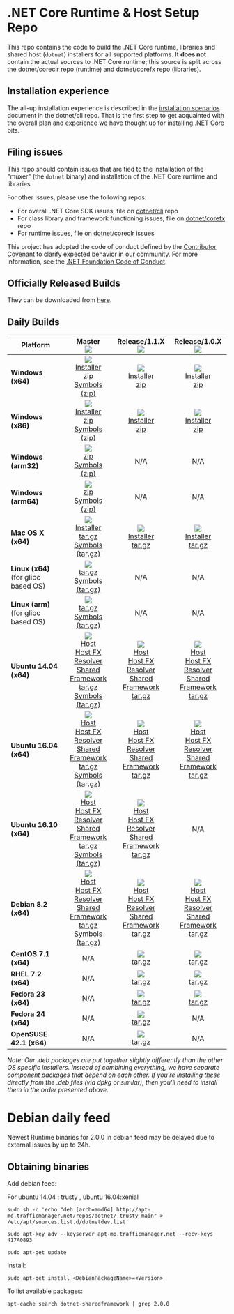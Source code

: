 .NET Core Runtime & Host Setup Repo
===================================

This repo contains the code to build the .NET Core runtime, libraries and shared host (`dotnet`) installers for
all supported platforms. It **does not** contain the actual sources to .NET Core runtime; this source is split across
the dotnet/coreclr repo (runtime) and dotnet/corefx repo (libraries).

## Installation experience
The all-up installation experience is described in the [installation scenarios](https://github.com/dotnet/cli/blob/rel/1.0.0/Documentation/cli-installation-scenarios.md)
document in the dotnet/cli repo. That is the first step to get acquainted with the overall plan and experience we have
thought up for installing .NET Core bits.

## Filing issues
This repo should contain issues that are tied to the installation of the "muxer" (the `dotnet` binary) and installation
of the .NET Core runtime and libraries.

For other issues, please use the following repos:

- For overall .NET Core SDK issues, file on [dotnet/cli](https://github.com/dotnet/cli) repo
- For class library and framework functioning issues, file on [dotnet/corefx](https://github.com/dotnet/corefx) repo
- For runtime issues, file on [dotnet/coreclr](https://github.com/dotnet/coreclr) issues

This project has adopted the code of conduct defined by the [Contributor Covenant](http://contributor-covenant.org/) to clarify expected behavior in our community. For more information, see the [.NET Foundation Code of Conduct](http://www.dotnetfoundation.org/code-of-conduct).

Officially Released Builds
--------------------------

They can be downloaded from [here](https://www.microsoft.com/net/download#core).

Daily Builds
------------

|   Platform   |   Master<br>[![][build-badge-master]][build-master]   |   Release/1.1.X<br>[![][build-badge-1.X.X]][build-1.X.X]   |   Release/1.0.X<br>[![][build-badge-1.0.X]][build-1.0.X]   |
|---------|:----------:|:----------:|:----------:|
|   **Windows (x64)**    |   [![][win-x64-badge-master]][win-x64-version-master]<br>[Installer][win-x64-installer-master]<br>[zip][win-x64-zip-master]<br>[Symbols (zip)][win-x64-symbols-zip-master]   |   [![][win-x64-badge-1.1.X]][win-x64-version-1.1.X]<br>[Installer][win-x64-installer-1.1.X]<br>[zip][win-x64-zip-1.1.X]   |   [![][win-x64-badge-preview]][win-x64-version-preview]<br>[Installer][win-x64-installer-preview]<br>[zip][win-x64-zip-preview]   |
|   **Windows (x86)**    |   [![][win-x86-badge-master]][win-x86-version-master]<br>[Installer][win-x86-installer-master]<br>[zip][win-x86-zip-master]<br>[Symbols (zip)][win-x86-symbols-zip-master]   |   [![][win-x86-badge-1.1.X]][win-x86-version-1.1.X]<br>[Installer][win-x86-installer-1.1.X]<br>[zip][win-x86-zip-1.1.X]   |   [![][win-x86-badge-preview]][win-x86-version-preview]<br>[Installer][win-x86-installer-preview]<br>[zip][win-x86-zip-preview]   |
|   **Windows (arm32)**  |   [![][win-arm-badge-master]][win-arm-version-master]<br>[zip][win-arm-zip-master]<br>[Symbols (zip)][win-arm-symbols-zip-master]   |   N/A   |   N/A   |
|   **Windows (arm64)**  |   [![][win-arm64-badge-master]][win-arm64-version-master]<br>[zip][win-arm64-zip-master]<br>[Symbols (zip)][win-arm64-symbols-zip-master]   |   N/A   |   N/A   |
|   **Mac OS X (x64)**       |   [![][osx-badge-master]][osx-version-master]<br>[Installer][osx-installer-master]<br>[tar.gz][osx-targz-master]<br>[Symbols (tar.gz)][osx-symbols-targz-master]   |   [![][osx-badge-1.1.X]][osx-version-1.1.X]<br>[Installer][osx-installer-1.1.X]<br>[tar.gz][osx-targz-1.1.X]   |   [![][osx-badge-preview]][osx-version-preview]<br>[Installer][osx-installer-preview]<br>[tar.gz][osx-targz-preview]   |
|   **Linux (x64)** (for glibc based OS)  |   [![][linux-x64-badge-master-portable]][linux-x64-version-master-portable]<br>[tar.gz][linux-x64-targz-master-portable]<br>[Symbols (tar.gz)][linux-x64-symbols-targz-master-portable]   |   N/A   |   N/A   |
|   **Linux (arm)** (for glibc based OS)  |   [![][linux-arm-badge-master-portable]][linux-arm-version-master-portable]<br>[tar.gz][linux-arm-targz-master-portable]<br>[Symbols (tar.gz)][linux-arm-symbols-targz-master-portable]   |   N/A   |   N/A   |
|   **Ubuntu 14.04 (x64)**   |   [![][ubuntu-14.04-badge-master]][ubuntu-14.04-version-master]<br>[Host][ubuntu-14.04-host-master]<br>[Host FX Resolver][ubuntu-14.04-hostfxr-master]<br>[Shared Framework][ubuntu-14.04-sharedfx-master]<br>[tar.gz][ubuntu-14.04-targz-master]<br>[Symbols (tar.gz)][ubuntu-14.04-symbols-targz-master]   |   [![][ubuntu-14.04-badge-1.1.X]][ubuntu-14.04-version-1.1.X]<br>[Host][ubuntu-14.04-host-1.1.X]<br>[Host FX Resolver][ubuntu-14.04-hostfxr-1.1.X]<br>[Shared Framework][ubuntu-14.04-sharedfx-1.1.X]<br>[tar.gz][ubuntu-14.04-targz-1.1.X]   |   [![][ubuntu-14.04-badge-preview]][ubuntu-14.04-version-preview]<br>[Host][ubuntu-14.04-host-preview]<br>[Host FX Resolver][ubuntu-14.04-hostfxr-preview]<br>[Shared Framework][ubuntu-14.04-sharedfx-preview]<br>[tar.gz][ubuntu-14.04-targz-preview]   |
|   **Ubuntu 16.04 (x64)**   |   [![][ubuntu-16.04-badge-master]][ubuntu-16.04-version-master]<br>[Host][ubuntu-16.04-host-master]<br>[Host FX Resolver][ubuntu-16.04-hostfxr-master]<br>[Shared Framework][ubuntu-16.04-sharedfx-master]<br>[tar.gz][ubuntu-16.04-targz-master]<br>[Symbols (tar.gz)][ubuntu-16.04-symbols-targz-master]   |   [![][ubuntu-16.04-badge-1.1.X]][ubuntu-16.04-version-1.1.X]<br>[Host][ubuntu-16.04-host-1.1.X]<br>[Host FX Resolver][ubuntu-16.04-hostfxr-1.1.X]<br>[Shared Framework][ubuntu-16.04-sharedfx-1.1.X]<br>[tar.gz][ubuntu-16.04-targz-1.1.X]   |   [![][ubuntu-16.04-badge-preview]][ubuntu-16.04-version-preview]<br>[Host][ubuntu-16.04-host-preview]<br>[Host FX Resolver][ubuntu-16.04-hostfxr-preview]<br>[Shared Framework][ubuntu-16.04-sharedfx-preview]<br>[tar.gz][ubuntu-16.04-targz-preview]   |
|   **Ubuntu 16.10 (x64)**   |   [![][ubuntu-16.10-badge-master]][ubuntu-16.10-version-master]<br>[Host][ubuntu-16.10-host-master]<br>[Host FX Resolver][ubuntu-16.10-hostfxr-master]<br>[Shared Framework][ubuntu-16.10-sharedfx-master]<br>[tar.gz][ubuntu-16.10-targz-master]<br>[Symbols (tar.gz)][ubuntu-16.10-symbols-targz-master]   |   [![][ubuntu-16.10-badge-1.1.X]][ubuntu-16.10-version-1.1.X]<br>[Host][ubuntu-16.10-host-1.1.X]<br>[Host FX Resolver][ubuntu-16.10-hostfxr-1.1.X]<br>[Shared Framework][ubuntu-16.10-sharedfx-1.1.X]<br>[tar.gz][ubuntu-16.10-targz-1.1.X]   |   N/A   |
|   **Debian 8.2 (x64)**     |   [![][debian-8.2-badge-master]][debian-8.2-version-master]<br>[Host][debian-8.2-host-master]<br>[Host FX Resolver][debian-8.2-hostfxr-master]<br>[Shared Framework][debian-8.2-sharedfx-master]<br>[tar.gz][debian-8.2-targz-master]<br>[Symbols (tar.gz)][debian-8.2-symbols-targz-master]   |   [![][debian-8.2-badge-1.1.X]][debian-8.2-version-1.1.X]<br>[Host][debian-8.2-host-1.1.X]<br>[Host FX Resolver][debian-8.2-hostfxr-1.1.X]<br>[Shared Framework][debian-8.2-sharedfx-1.1.X]<br>[tar.gz][debian-8.2-targz-1.1.X]   |   [![][debian-8.2-badge-preview]][debian-8.2-version-preview]<br>[Host][debian-8.2-host-preview]<br>[Host FX Resolver][debian-8.2-hostfxr-preview]<br>[Shared Framework][debian-8.2-sharedfx-preview]<br>[tar.gz][debian-8.2-targz-preview]   |
|   **CentOS 7.1 (x64)**     |   N/A   |   [![][centos-badge-1.1.X]][centos-version-1.1.X]<br>[tar.gz][centos-targz-1.1.X]   |   [![][centos-badge-preview]][centos-version-preview]<br>[tar.gz][centos-targz-preview]   |
|   **RHEL 7.2 (x64)**       |   N/A   |   [![][rhel-badge-1.1.X]][rhel-version-1.1.X]<br>[tar.gz][rhel-targz-1.1.X]   |   [![][rhel-badge-preview]][rhel-version-preview]<br>[tar.gz][rhel-targz-preview]   |
|   **Fedora 23 (x64)**      |   N/A   |   [![][fedora-23-badge-1.1.X]][fedora-23-version-1.1.X]<br>[tar.gz][fedora-23-targz-1.1.X]   |   [![][fedora-23-badge-preview]][fedora-23-version-preview]<br>[tar.gz][fedora-23-targz-preview]   |
|   **Fedora 24 (x64)**      |   N/A   |   [![][fedora-24-badge-1.1.X]][fedora-24-version-1.1.X]<br>[tar.gz][fedora-24-targz-1.1.X]   |   N/A   |
|   **OpenSUSE 42.1 (x64)**  |   N/A   |   [![][opensuse-42.1-badge-1.1.X]][opensuse-42.1-version-1.1.X]<br>[tar.gz][opensuse-42.1-targz-1.1.X]   |   N/A   |

*Note: Our .deb packages are put together slightly differently than the other OS specific installers. Instead of combining everything, we have separate component packages that depend on each other. If you're installing these directly from the .deb files (via dpkg or similar), then you'll need to install them in the order presented above.*

[build-badge-master]: https://devdiv.visualstudio.com/_apis/public/build/definitions/0bdbc590-a062-4c3f-b0f6-9383f67865ee/3160/badge
[build-master]: https://devdiv.visualstudio.com/DevDiv/_build/index?definitionId=3160&_a=completed

[build-badge-1.X.X]: https://devdiv.visualstudio.com/_apis/public/build/definitions/0bdbc590-a062-4c3f-b0f6-9383f67865ee/4188/badge
[build-1.X.X]: https://devdiv.visualstudio.com/DevDiv/_build/index?definitionId=4188&_a=completed

[build-badge-1.0.X]: https://devdiv.visualstudio.com/_apis/public/build/definitions/0bdbc590-a062-4c3f-b0f6-9383f67865ee/4187/badge
[build-1.0.X]: https://devdiv.visualstudio.com/DevDiv/_build/index?definitionId=4187&_a=completed


[win-x64-badge-master]: https://dotnetcli.blob.core.windows.net/dotnet/master/Binaries/Latest/sharedfx_win_portable_x64_Release_version_badge.svg
[win-x64-version-master]: https://dotnetcli.blob.core.windows.net/dotnet/master/dnvm/latest.sharedfx.win.x64.portable.version
[win-x64-installer-master]: https://dotnetcli.blob.core.windows.net/dotnet/master/Installers/Latest/dotnet-win-x64.latest-portable.exe
[win-x64-zip-master]: https://dotnetcli.blob.core.windows.net/dotnet/master/Binaries/Latest/dotnet-win-x64.latest-portable.zip
[win-x64-symbols-zip-master]: https://dotnetcli.blob.core.windows.net/dotnet/master/Binaries/Latest/dotnet-sharedframework-symbols-win-x64.latest-portable.zip

[win-x64-badge-1.1.X]: https://dotnetcli.blob.core.windows.net/dotnet/release/1.1.0/Binaries/Latest/sharedfx_Windows_x64_Release_version_badge.svg
[win-x64-version-1.1.X]: https://dotnetcli.blob.core.windows.net/dotnet/release/1.1.0/dnvm/latest.sharedfx.win.x64.version
[win-x64-installer-1.1.X]: https://dotnetcli.blob.core.windows.net/dotnet/release/1.1.0/Installers/Latest/dotnet-win-x64.latest.exe
[win-x64-zip-1.1.X]: https://dotnetcli.blob.core.windows.net/dotnet/release/1.1.0/Binaries/Latest/dotnet-win-x64.latest.zip

[win-x64-badge-preview]: https://dotnetcli.blob.core.windows.net/dotnet/preview/Binaries/Latest/sharedfx_Windows_x64_Release_version_badge.svg
[win-x64-version-preview]: https://dotnetcli.blob.core.windows.net/dotnet/preview/dnvm/latest.sharedfx.win.x64.version
[win-x64-installer-preview]: https://dotnetcli.blob.core.windows.net/dotnet/preview/Installers/Latest/dotnet-win-x64.latest.exe
[win-x64-zip-preview]: https://dotnetcli.blob.core.windows.net/dotnet/preview/Binaries/Latest/dotnet-win-x64.latest.zip

[win-x86-badge-master]: https://dotnetcli.blob.core.windows.net/dotnet/master/Binaries/Latest/sharedfx_win_portable_x86_Release_version_badge.svg
[win-x86-version-master]: https://dotnetcli.blob.core.windows.net/dotnet/master/dnvm/latest.sharedfx.win.x86.portable.version
[win-x86-installer-master]: https://dotnetcli.blob.core.windows.net/dotnet/master/Installers/Latest/dotnet-win-x86.latest-portable.exe
[win-x86-zip-master]: https://dotnetcli.blob.core.windows.net/dotnet/master/Binaries/Latest/dotnet-win-x86.latest-portable.zip
[win-x86-symbols-zip-master]: https://dotnetcli.blob.core.windows.net/dotnet/master/Binaries/Latest/dotnet-sharedframework-symbols-win-x86.latest-portable.zip

[win-x86-badge-1.1.X]: https://dotnetcli.blob.core.windows.net/dotnet/release/1.1.0/Binaries/Latest/sharedfx_Windows_x86_Release_version_badge.svg
[win-x86-version-1.1.X]: https://dotnetcli.blob.core.windows.net/dotnet/release/1.1.0/dnvm/latest.sharedfx.win.x86.version
[win-x86-installer-1.1.X]: https://dotnetcli.blob.core.windows.net/dotnet/release/1.1.0/Installers/Latest/dotnet-win-x86.latest.exe
[win-x86-zip-1.1.X]: https://dotnetcli.blob.core.windows.net/dotnet/release/1.1.0/Binaries/Latest/dotnet-win-x86.latest.zip

[win-x86-badge-preview]: https://dotnetcli.blob.core.windows.net/dotnet/preview/Binaries/Latest/sharedfx_Windows_x86_Release_version_badge.svg
[win-x86-version-preview]: https://dotnetcli.blob.core.windows.net/dotnet/preview/dnvm/latest.sharedfx.win.x86.version
[win-x86-installer-preview]: https://dotnetcli.blob.core.windows.net/dotnet/preview/Installers/Latest/dotnet-win-x86.latest.exe
[win-x86-zip-preview]: https://dotnetcli.blob.core.windows.net/dotnet/preview/Binaries/Latest/dotnet-win-x86.latest.zip

[win-arm-badge-master]: https://dotnetcli.blob.core.windows.net/dotnet/master/Binaries/Latest/sharedfx_win_portable_arm_Release_version_badge.svg
[win-arm-version-master]: https://dotnetcli.blob.core.windows.net/dotnet/master/dnvm/latest.sharedfx.win.arm.portable.version
[win-arm-zip-master]: https://dotnetcli.blob.core.windows.net/dotnet/master/Binaries/Latest/dotnet-win-arm.latest-portable.zip
[win-arm-symbols-zip-master]: https://dotnetcli.blob.core.windows.net/dotnet/master/Binaries/Latest/dotnet-sharedframework-symbols-win-arm.latest-portable.zip

[win-arm64-badge-master]: https://dotnetcli.blob.core.windows.net/dotnet/master/Binaries/Latest/sharedfx_win_portable_arm64_Release_version_badge.svg
[win-arm64-version-master]: https://dotnetcli.blob.core.windows.net/dotnet/master/dnvm/latest.sharedfx.win.arm64.portable.version
[win-arm64-zip-master]: https://dotnetcli.blob.core.windows.net/dotnet/master/Binaries/Latest/dotnet-win-arm64.latest-portable.zip
[win-arm64-symbols-zip-master]: https://dotnetcli.blob.core.windows.net/dotnet/master/Binaries/Latest/dotnet-sharedframework-symbols-win-arm64.latest-portable.zip

[osx-badge-master]: https://dotnetcli.blob.core.windows.net/dotnet/master/Binaries/Latest/sharedfx_osx_portable_x64_Release_version_badge.svg
[osx-version-master]: https://dotnetcli.blob.core.windows.net/dotnet/master/dnvm/latest.sharedfx.osx.x64.portable.version
[osx-installer-master]: https://dotnetcli.blob.core.windows.net/dotnet/master/Installers/Latest/dotnet-osx-x64.latest-portable.pkg
[osx-targz-master]: https://dotnetcli.blob.core.windows.net/dotnet/master/Binaries/Latest/dotnet-osx-x64.latest-portable.tar.gz
[osx-symbols-targz-master]: https://dotnetcli.blob.core.windows.net/dotnet/master/Binaries/Latest/dotnet-sharedframework-symbols-osx-x64.latest-portable.tar.gz

[osx-badge-1.1.X]: https://dotnetcli.blob.core.windows.net/dotnet/release/1.1.0/Binaries/Latest/sharedfx_OSX_x64_Release_version_badge.svg
[osx-version-1.1.X]: https://dotnetcli.blob.core.windows.net/dotnet/release/1.1.0/dnvm/latest.sharedfx.osx.x64.version
[osx-installer-1.1.X]: https://dotnetcli.blob.core.windows.net/dotnet/release/1.1.0/Installers/Latest/dotnet-osx-x64.latest.pkg
[osx-targz-1.1.X]: https://dotnetcli.blob.core.windows.net/dotnet/release/1.1.0/Binaries/Latest/dotnet-osx-x64.latest.tar.gz

[osx-badge-preview]: https://dotnetcli.blob.core.windows.net/dotnet/preview/Binaries/Latest/sharedfx_OSX_x64_Release_version_badge.svg
[osx-version-preview]: https://dotnetcli.blob.core.windows.net/dotnet/preview/dnvm/latest.sharedfx.osx.x64.version
[osx-installer-preview]: https://dotnetcli.blob.core.windows.net/dotnet/preview/Installers/Latest/dotnet-osx-x64.latest.pkg
[osx-targz-preview]: https://dotnetcli.blob.core.windows.net/dotnet/preview/Binaries/Latest/dotnet-osx-x64.latest.tar.gz


[linux-x64-badge-master-portable]: https://dotnetcli.blob.core.windows.net/dotnet/master/Binaries/Latest/sharedfx_linux_portable_x64_Release_version_badge.svg
[linux-x64-version-master-portable]: https://dotnetcli.blob.core.windows.net/dotnet/master/dnvm/latest.sharedfx.linux.x64.portable.version
[linux-x64-targz-master-portable]: https://dotnetcli.blob.core.windows.net/dotnet/master/Binaries/Latest/dotnet-linux-x64.latest-portable.tar.gz
[linux-x64-symbols-targz-master-portable]: https://dotnetcli.blob.core.windows.net/dotnet/master/Binaries/Latest/dotnet-sharedframework-symbols-linux-x64.latest-portable.tar.gz

[linux-arm-badge-master-portable]: https://dotnetcli.blob.core.windows.net/dotnet/master/Binaries/Latest/sharedfx_linux_portable_arm_Release_version_badge.svg
[linux-arm-version-master-portable]: https://dotnetcli.blob.core.windows.net/dotnet/master/dnvm/latest.sharedfx.linux.arm.portable.version
[linux-arm-targz-master-portable]: https://dotnetcli.blob.core.windows.net/dotnet/master/Binaries/Latest/dotnet-linux-arm.latest-portable.tar.gz
[linux-arm-symbols-targz-master-portable]: https://dotnetcli.blob.core.windows.net/dotnet/master/Binaries/Latest/dotnet-sharedframework-symbols-linux-arm.latest-portable.tar.gz

[ubuntu-14.04-badge-master]: https://dotnetcli.blob.core.windows.net/dotnet/master/Binaries/Latest/sharedfx_Ubuntu_x64_Release_version_badge.svg
[ubuntu-14.04-version-master]: https://dotnetcli.blob.core.windows.net/dotnet/master/dnvm/latest.sharedfx.ubuntu.14.04-x64.version
[ubuntu-14.04-host-master]: https://dotnetcli.blob.core.windows.net/dotnet/master/Installers/Latest/dotnet-host-ubuntu-x64.latest.deb
[ubuntu-14.04-hostfxr-master]: https://dotnetcli.blob.core.windows.net/dotnet/master/Installers/Latest/dotnet-hostfxr-ubuntu-x64.latest.deb
[ubuntu-14.04-sharedfx-master]: https://dotnetcli.blob.core.windows.net/dotnet/master/Installers/Latest/dotnet-sharedframework-ubuntu-x64.latest.deb
[ubuntu-14.04-targz-master]: https://dotnetcli.blob.core.windows.net/dotnet/master/Binaries/Latest/dotnet-ubuntu-x64.latest.tar.gz
[ubuntu-14.04-symbols-targz-master]: https://dotnetcli.blob.core.windows.net/dotnet/master/Binaries/Latest/dotnet-sharedframework-symbols-ubuntu-x64.latest.tar.gz

[ubuntu-14.04-badge-1.1.X]: https://dotnetcli.blob.core.windows.net/dotnet/release/1.1.0/Binaries/Latest/sharedfx_Ubuntu_x64_Release_version_badge.svg
[ubuntu-14.04-version-1.1.X]: https://dotnetcli.blob.core.windows.net/dotnet/release/1.1.0/dnvm/latest.sharedfx.ubuntu.x64.version
[ubuntu-14.04-host-1.1.X]: https://dotnetcli.blob.core.windows.net/dotnet/release/1.1.0/Installers/Latest/dotnet-host-ubuntu-x64.latest.deb
[ubuntu-14.04-hostfxr-1.1.X]: https://dotnetcli.blob.core.windows.net/dotnet/release/1.1.0/Installers/Latest/dotnet-hostfxr-ubuntu-x64.latest.deb
[ubuntu-14.04-sharedfx-1.1.X]: https://dotnetcli.blob.core.windows.net/dotnet/release/1.1.0/Installers/Latest/dotnet-sharedframework-ubuntu-x64.latest.deb
[ubuntu-14.04-targz-1.1.X]: https://dotnetcli.blob.core.windows.net/dotnet/release/1.1.0/Binaries/Latest/dotnet-ubuntu-x64.latest.tar.gz

[ubuntu-14.04-badge-preview]: https://dotnetcli.blob.core.windows.net/dotnet/preview/Binaries/Latest/sharedfx_Ubuntu_x64_Release_version_badge.svg
[ubuntu-14.04-version-preview]: https://dotnetcli.blob.core.windows.net/dotnet/preview/dnvm/latest.sharedfx.ubuntu.x64.version
[ubuntu-14.04-host-preview]: https://dotnetcli.blob.core.windows.net/dotnet/preview/Installers/Latest/dotnet-host-ubuntu-x64.latest.deb
[ubuntu-14.04-hostfxr-preview]: https://dotnetcli.blob.core.windows.net/dotnet/preview/Installers/Latest/dotnet-hostfxr-ubuntu-x64.latest.deb
[ubuntu-14.04-sharedfx-preview]: https://dotnetcli.blob.core.windows.net/dotnet/preview/Installers/Latest/dotnet-sharedframework-ubuntu-x64.latest.deb
[ubuntu-14.04-targz-preview]: https://dotnetcli.blob.core.windows.net/dotnet/preview/Binaries/Latest/dotnet-ubuntu-x64.latest.tar.gz


[ubuntu-16.04-badge-master]: https://dotnetcli.blob.core.windows.net/dotnet/master/Binaries/Latest/sharedfx_Ubuntu_16_04_x64_Release_version_badge.svg
[ubuntu-16.04-version-master]: https://dotnetcli.blob.core.windows.net/dotnet/master/dnvm/latest.sharedfx.ubuntu.16.04-x64.version
[ubuntu-16.04-host-master]: https://dotnetcli.blob.core.windows.net/dotnet/master/Installers/Latest/dotnet-host-ubuntu.16.04-x64.latest.deb
[ubuntu-16.04-hostfxr-master]: https://dotnetcli.blob.core.windows.net/dotnet/master/Installers/Latest/dotnet-hostfxr-ubuntu.16.04-x64.latest.deb
[ubuntu-16.04-sharedfx-master]: https://dotnetcli.blob.core.windows.net/dotnet/master/Installers/Latest/dotnet-sharedframework-ubuntu.16.04-x64.latest.deb
[ubuntu-16.04-targz-master]: https://dotnetcli.blob.core.windows.net/dotnet/master/Binaries/Latest/dotnet-ubuntu.16.04-x64.latest.tar.gz
[ubuntu-16.04-symbols-targz-master]: https://dotnetcli.blob.core.windows.net/dotnet/master/Binaries/Latest/dotnet-sharedframework-symbols-ubuntu.16.04-x64.latest.tar.gz

[ubuntu-16.04-badge-1.1.X]: https://dotnetcli.blob.core.windows.net/dotnet/release/1.1.0/Binaries/Latest/sharedfx_Ubuntu_16_04_x64_Release_version_badge.svg
[ubuntu-16.04-version-1.1.X]: https://dotnetcli.blob.core.windows.net/dotnet/release/1.1.0/dnvm/latest.sharedfx.ubuntu.16.04.x64.version
[ubuntu-16.04-host-1.1.X]: https://dotnetcli.blob.core.windows.net/dotnet/release/1.1.0/Installers/Latest/dotnet-host-ubuntu.16.04-x64.latest.deb
[ubuntu-16.04-hostfxr-1.1.X]: https://dotnetcli.blob.core.windows.net/dotnet/release/1.1.0/Installers/Latest/dotnet-hostfxr-ubuntu.16.04-x64.latest.deb
[ubuntu-16.04-sharedfx-1.1.X]: https://dotnetcli.blob.core.windows.net/dotnet/release/1.1.0/Installers/Latest/dotnet-sharedframework-ubuntu.16.04-x64.latest.deb
[ubuntu-16.04-targz-1.1.X]: https://dotnetcli.blob.core.windows.net/dotnet/release/1.1.0/Binaries/Latest/dotnet-ubuntu.16.04-x64.latest.tar.gz

[ubuntu-16.04-badge-preview]: https://dotnetcli.blob.core.windows.net/dotnet/preview/Binaries/Latest/sharedfx_Ubuntu_16_04_x64_Release_version_badge.svg
[ubuntu-16.04-version-preview]: https://dotnetcli.blob.core.windows.net/dotnet/preview/dnvm/latest.sharedfx.ubuntu.16.04-x64.version
[ubuntu-16.04-host-preview]: https://dotnetcli.blob.core.windows.net/dotnet/preview/Installers/Latest/dotnet-host-ubuntu.16.04-x64.latest.deb
[ubuntu-16.04-hostfxr-preview]: https://dotnetcli.blob.core.windows.net/dotnet/preview/Installers/Latest/dotnet-hostfxr-ubuntu.16.04-x64.latest.deb
[ubuntu-16.04-sharedfx-preview]: https://dotnetcli.blob.core.windows.net/dotnet/preview/Installers/Latest/dotnet-sharedframework-ubuntu.16.04-x64.latest.deb
[ubuntu-16.04-targz-preview]: https://dotnetcli.blob.core.windows.net/dotnet/preview/Binaries/Latest/dotnet-ubuntu.16.04-x64.latest.tar.gz


[ubuntu-16.10-badge-master]: https://dotnetcli.blob.core.windows.net/dotnet/master/Binaries/Latest/sharedfx_Ubuntu_16_10_x64_Release_version_badge.svg
[ubuntu-16.10-version-master]: https://dotnetcli.blob.core.windows.net/dotnet/master/dnvm/latest.sharedfx.ubuntu.16.10.x64.version
[ubuntu-16.10-host-master]: https://dotnetcli.blob.core.windows.net/dotnet/master/Installers/Latest/dotnet-host-ubuntu.16.10-x64.latest.deb
[ubuntu-16.10-hostfxr-master]: https://dotnetcli.blob.core.windows.net/dotnet/master/Installers/Latest/dotnet-hostfxr-ubuntu.16.10-x64.latest.deb
[ubuntu-16.10-sharedfx-master]: https://dotnetcli.blob.core.windows.net/dotnet/master/Installers/Latest/dotnet-sharedframework-ubuntu.16.10-x64.latest.deb
[ubuntu-16.10-targz-master]: https://dotnetcli.blob.core.windows.net/dotnet/master/Binaries/Latest/dotnet-ubuntu.16.10-x64.latest.tar.gz
[ubuntu-16.10-symbols-targz-master]: https://dotnetcli.blob.core.windows.net/dotnet/master/Binaries/Latest/dotnet-sharedframework-symbols-ubuntu.16.10-x64.latest.tar.gz

[ubuntu-16.10-badge-1.1.X]: https://dotnetcli.blob.core.windows.net/dotnet/release/1.1.0/Binaries/Latest/sharedfx_Ubuntu_16_10_x64_Release_version_badge.svg
[ubuntu-16.10-version-1.1.X]: https://dotnetcli.blob.core.windows.net/dotnet/release/1.1.0/dnvm/latest.sharedfx.ubuntu.16.10.x64.version
[ubuntu-16.10-host-1.1.X]: https://dotnetcli.blob.core.windows.net/dotnet/release/1.1.0/Installers/Latest/dotnet-host-ubuntu.16.10-x64.latest.deb
[ubuntu-16.10-hostfxr-1.1.X]: https://dotnetcli.blob.core.windows.net/dotnet/release/1.1.0/Installers/Latest/dotnet-hostfxr-ubuntu.16.10-x64.latest.deb
[ubuntu-16.10-sharedfx-1.1.X]: https://dotnetcli.blob.core.windows.net/dotnet/release/1.1.0/Installers/Latest/dotnet-sharedframework-ubuntu.16.10-x64.latest.deb
[ubuntu-16.10-targz-1.1.X]: https://dotnetcli.blob.core.windows.net/dotnet/release/1.1.0/Binaries/Latest/dotnet-ubuntu.16.10-x64.latest.tar.gz


[debian-8.2-badge-master]: https://dotnetcli.blob.core.windows.net/dotnet/master/Binaries/Latest/sharedfx_Debian_x64_Release_version_badge.svg
[debian-8.2-version-master]: https://dotnetcli.blob.core.windows.net/dotnet/master/dnvm/latest.sharedfx.debian.8-x64.version
[debian-8.2-host-master]: https://dotnetcli.blob.core.windows.net/dotnet/master/Installers/Latest/dotnet-host-debian-x64.latest.deb
[debian-8.2-hostfxr-master]: https://dotnetcli.blob.core.windows.net/dotnet/master/Installers/Latest/dotnet-hostfxr-debian-x64.latest.deb
[debian-8.2-sharedfx-master]: https://dotnetcli.blob.core.windows.net/dotnet/master/Installers/Latest/dotnet-sharedframework-debian-x64.latest.deb
[debian-8.2-targz-master]: https://dotnetcli.blob.core.windows.net/dotnet/master/Binaries/Latest/dotnet-debian-x64.latest.tar.gz
[debian-8.2-symbols-targz-master]: https://dotnetcli.blob.core.windows.net/dotnet/master/Binaries/Latest/dotnet-sharedframework-symbols-debian-x64.latest.tar.gz

[debian-8.2-badge-1.1.X]: https://dotnetcli.blob.core.windows.net/dotnet/release/1.1.0/Binaries/Latest/sharedfx_Debian_x64_Release_version_badge.svg
[debian-8.2-version-1.1.X]: https://dotnetcli.blob.core.windows.net/dotnet/release/1.1.0/dnvm/latest.sharedfx.debian.x64.version
[debian-8.2-host-1.1.X]: https://dotnetcli.blob.core.windows.net/dotnet/release/1.1.0/Installers/Latest/dotnet-host-debian-x64.latest.deb
[debian-8.2-hostfxr-1.1.X]: https://dotnetcli.blob.core.windows.net/dotnet/release/1.1.0/Installers/Latest/dotnet-hostfxr-debian-x64.latest.deb
[debian-8.2-sharedfx-1.1.X]: https://dotnetcli.blob.core.windows.net/dotnet/release/1.1.0/Installers/Latest/dotnet-sharedframework-debian-x64.latest.deb
[debian-8.2-targz-1.1.X]: https://dotnetcli.blob.core.windows.net/dotnet/release/1.1.0/Binaries/Latest/dotnet-debian-x64.latest.tar.gz

[debian-8.2-badge-preview]: https://dotnetcli.blob.core.windows.net/dotnet/preview/Binaries/Latest/sharedfx_Debian_x64_Release_version_badge.svg
[debian-8.2-version-preview]: https://dotnetcli.blob.core.windows.net/dotnet/preview/dnvm/latest.sharedfx.debian.x64.version
[debian-8.2-host-preview]: https://dotnetcli.blob.core.windows.net/dotnet/preview/Installers/Latest/dotnet-host-debian-x64.latest.deb
[debian-8.2-hostfxr-preview]: https://dotnetcli.blob.core.windows.net/dotnet/preview/Installers/Latest/dotnet-hostfxr-debian-x64.latest.deb
[debian-8.2-sharedfx-preview]: https://dotnetcli.blob.core.windows.net/dotnet/preview/Installers/Latest/dotnet-sharedframework-debian-x64.latest.deb
[debian-8.2-targz-preview]: https://dotnetcli.blob.core.windows.net/dotnet/preview/Binaries/Latest/dotnet-debian-x64.latest.tar.gz


[centos-badge-1.1.X]: https://dotnetcli.blob.core.windows.net/dotnet/release/1.1.0/Binaries/Latest/sharedfx_CentOS_x64_Release_version_badge.svg
[centos-version-1.1.X]: https://dotnetcli.blob.core.windows.net/dotnet/release/1.1.0/dnvm/latest.sharedfx.centos.x64.version
[centos-targz-1.1.X]: https://dotnetcli.blob.core.windows.net/dotnet/release/1.1.0/Binaries/Latest/dotnet-centos-x64.latest.tar.gz

[centos-badge-preview]: https://dotnetcli.blob.core.windows.net/dotnet/preview/Binaries/Latest/sharedfx_CentOS_x64_Release_version_badge.svg
[centos-version-preview]: https://dotnetcli.blob.core.windows.net/dotnet/preview/dnvm/latest.sharedfx.centos.x64.version
[centos-targz-preview]: https://dotnetcli.blob.core.windows.net/dotnet/preview/Binaries/Latest/dotnet-centos-x64.latest.tar.gz


[rhel-badge-1.1.X]: https://dotnetcli.blob.core.windows.net/dotnet/release/1.1.0/Binaries/Latest/sharedfx_RHEL_x64_Release_version_badge.svg
[rhel-version-1.1.X]: https://dotnetcli.blob.core.windows.net/dotnet/release/1.1.0/dnvm/latest.sharedfx.rhel.x64.version
[rhel-targz-1.1.X]: https://dotnetcli.blob.core.windows.net/dotnet/release/1.1.0/Binaries/Latest/dotnet-rhel-x64.latest.tar.gz

[rhel-badge-preview]: https://dotnetcli.blob.core.windows.net/dotnet/preview/Binaries/Latest/sharedfx_RHEL_x64_Release_version_badge.svg
[rhel-version-preview]: https://dotnetcli.blob.core.windows.net/dotnet/preview/dnvm/latest.sharedfx.rhel.x64.version
[rhel-targz-preview]: https://dotnetcli.blob.core.windows.net/dotnet/preview/Binaries/Latest/dotnet-rhel-x64.latest.tar.gz


[fedora-23-badge-1.1.X]: https://dotnetcli.blob.core.windows.net/dotnet/release/1.1.0/Binaries/Latest/sharedfx_Fedora_23_x64_Release_version_badge.svg
[fedora-23-version-1.1.X]: https://dotnetcli.blob.core.windows.net/dotnet/release/1.1.0/dnvm/latest.sharedfx.fedora.23.x64.version
[fedora-23-targz-1.1.X]: https://dotnetcli.blob.core.windows.net/dotnet/release/1.1.0/Binaries/Latest/dotnet-fedora.23-x64.latest.tar.gz

[fedora-23-badge-preview]: https://dotnetcli.blob.core.windows.net/dotnet/preview/Binaries/Latest/sharedfx_Fedora_23_x64_Release_version_badge.svg
[fedora-23-version-preview]: https://dotnetcli.blob.core.windows.net/dotnet/preview/dnvm/latest.sharedfx.fedora.23.x64.version
[fedora-23-targz-preview]: https://dotnetcli.blob.core.windows.net/dotnet/preview/Binaries/Latest/dotnet-fedora.23-x64.latest.tar.gz


[fedora-24-badge-1.1.X]: https://dotnetcli.blob.core.windows.net/dotnet/release/1.1.0/Binaries/Latest/sharedfx_Fedora_24_x64_Release_version_badge.svg
[fedora-24-version-1.1.X]: https://dotnetcli.blob.core.windows.net/dotnet/release/1.1.0/dnvm/latest.sharedfx.fedora.24.x64.version
[fedora-24-targz-1.1.X]: https://dotnetcli.blob.core.windows.net/dotnet/release/1.1.0/Binaries/Latest/dotnet-fedora.24-x64.latest.tar.gz


[opensuse-42.1-badge-1.1.X]: https://dotnetcli.blob.core.windows.net/dotnet/release/1.1.0/Binaries/Latest/sharedfx_openSUSE_42_1_x64_Release_version_badge.svg
[opensuse-42.1-version-1.1.X]: https://dotnetcli.blob.core.windows.net/dotnet/release/1.1.0/dnvm/latest.sharedfx.opensuse.42.1.x64.version
[opensuse-42.1-targz-1.1.X]: https://dotnetcli.blob.core.windows.net/dotnet/release/1.1.0/Binaries/Latest/dotnet-opensuse.42.1-x64.latest.tar.gz

# Debian daily feed

Newest Runtime binaries for 2.0.0 in debian feed may be delayed due to external issues by up to 24h.

## Obtaining binaries

Add debian feed:

For ubuntu 14.04 : trusty , ubuntu 16.04:xenial
```
sudo sh -c 'echo "deb [arch=amd64] http://apt-mo.trafficmanager.net/repos/dotnet/ trusty main" > /etc/apt/sources.list.d/dotnetdev.list'

sudo apt-key adv --keyserver apt-mo.trafficmanager.net --recv-keys 417A0893

sudo apt-get update
```

Install:
```
sudo apt-get install <DebianPackageName>=<Version>
```

To list available packages:
```
apt-cache search dotnet-sharedframework | grep 2.0.0
```
